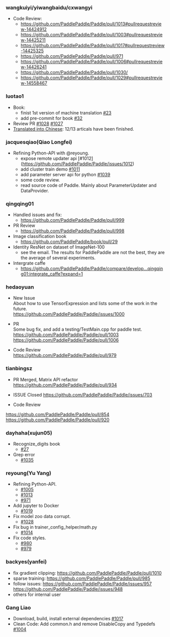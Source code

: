 ### wangkuiyi/yiwangbaidu/cxwangyi

- Code Review:
  - https://github.com/PaddlePaddle/Paddle/pull/1013#pullrequestreview-14424912
  - https://github.com/PaddlePaddle/Paddle/pull/1003#pullrequestreview-14425211
  - https://github.com/PaddlePaddle/Paddle/pull/1017#pullrequestreview-14425325
  - https://github.com/PaddlePaddle/Paddle/pull/971
  - https://github.com/PaddlePaddle/Paddle/pull/1006#pullrequestreview-14426241
  - https://github.com/PaddlePaddle/Paddle/pull/1030/
  - https://github.com/PaddlePaddle/Paddle/pull/1029#pullrequestreview-14558467

### luotao1

- Book: 
  - finist 1st version of machine translation [#23](https://github.com/PaddlePaddle/book/pull/23)
  - add pre-commit for book [#32](https://github.com/PaddlePaddle/book/pull/32)
- Review PR [#1028](https://github.com/PaddlePaddle/Paddle/pull/1028) [#1027](https://github.com/PaddlePaddle/Paddle/pull/1027)
- [Translated into Chinese](https://github.com/PaddlePaddle/Paddle/wiki/PaddlePaddle-Tech-Writer(translated-into-Chinese)): 12/13 articals have been finished.

### jacquesqiao(Qiao Longfei)
* Refining Python-API with @reyoung.
  - expose remote updater api  [#1012] (https://github.com/PaddlePaddle/Paddle/issues/1012)
  - add cluster train demo [#1011](https://github.com/PaddlePaddle/Paddle/pull/1011)
  - add parameter server api for python [#1039](https://github.com/PaddlePaddle/Paddle/pull/1039)
  - some code review.
  - read source code of Paddle. Mainly about ParameterUpdater and DataProvider.

### qingqing01
- Handled issues and fix:
  - https://github.com/PaddlePaddle/Paddle/pull/999
- PR Review
  - https://github.com/PaddlePaddle/Paddle/pull/998
- Image classification book
  - https://github.com/PaddlePaddle/book/pull/29
- Identity ResNet on dataset of ImageNet-100
  - see the email. The results for PaddlePaddle are not the best, they are the average of several experiments. 
- Intergrate caffe
  - https://github.com/PaddlePaddle/Paddle/compare/develop...qingqing01:integrate_caffe?expand=1

### hedaoyuan
- New Issue  
About how to use TensorExpression and lists some of the work in the future.  
https://github.com/PaddlePaddle/Paddle/issues/1000

- PR  
Some bug fix, and add a testing/TestMain.cpp for paddle test.  
https://github.com/PaddlePaddle/Paddle/pull/1003  
https://github.com/PaddlePaddle/Paddle/pull/1006

- Code Review  
https://github.com/PaddlePaddle/Paddle/pull/979

### tianbingsz

- PR Merged, Matrix API refactor
https://github.com/PaddlePaddle/Paddle/pull/934

- ISSUE Closed
https://github.com/PaddlePaddle/Paddle/issues/703

- Code Review

https://github.com/PaddlePaddle/Paddle/pull/854
https://github.com/PaddlePaddle/Paddle/pull/920


### dayhaha(xujun05)

- Recognize_digits book
    - [#27](https://github.com/PaddlePaddle/book/pull/27)
- Grep error
    - [#1035](https://github.com/PaddlePaddle/Paddle/issues/1035)

### reyoung(Yu Yang)

* Refining Python-API.
  * [#1005](../pull/1005)
  * [#1013](../pull/1013)
  * [#971](../pull/971)
* Add jupyter to Docker
  * [#1019](../pull/1019)
* Fix model zoo data corrupt.
  * [#1028](../pull/1028)
* Fix bug in trainer_config_helper/math.py
  * [#1014](../pull/1014)
* Fix code styles.
  * [#980](../pull/980)
  * [#979](../pull/979)


### backyes(yanfei)

* fix gradient clipping:
 https://github.com/PaddlePaddle/Paddle/pull/1010 
* sparse training:
 https://github.com/PaddlePaddle/Paddle/pull/985 
* follow issues: 
 https://github.com/PaddlePaddle/Paddle/issues/957
 https://github.com/PaddlePaddle/Paddle/issues/948
* others for internal user

### Gang Liao

* Download, build, install external dependencies 
[#1017](https://github.com/PaddlePaddle/Paddle/pull/1017)
* Clean Code: Add common.h and remove DisableCopy and Typedefs 
[#1004](https://github.com/PaddlePaddle/Paddle/pull/1004)

